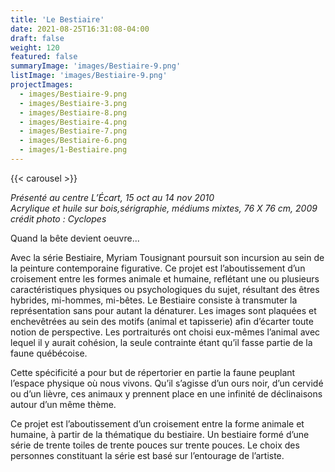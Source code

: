 ```yaml
---
title: 'Le Bestiaire'
date: 2021-08-25T16:31:08-04:00
draft: false
weight: 120
featured: false
summaryImage: 'images/Bestiaire-9.png'
listImage: 'images/Bestiaire-9.png'
projectImages:
  - images/Bestiaire-9.png
  - images/Bestiaire-3.png
  - images/Bestiaire-8.png
  - images/Bestiaire-4.png
  - images/Bestiaire-7.png
  - images/Bestiaire-6.png
  - images/1-Bestiaire.png
---
```

{{< carousel >}}

_Présenté au centre L&rsquo;Écart, 15 oct au 14 nov 2010  
Acrylique et huile sur bois,sérigraphie, médiums mixtes, 76 X 76 cm, 2009  
crédit photo : Cyclopes_

Quand la bête devient oeuvre...

Avec la série Bestiaire, Myriam Tousignant poursuit son incursion au sein de la peinture contemporaine figurative. Ce projet est l’aboutissement d’un croisement entre les formes animale et humaine, reflétant une ou plusieurs caractéristiques physiques ou psychologiques du sujet, résultant des êtres hybrides, mi-hommes, mi-bêtes. Le Bestiaire consiste à transmuter la représentation sans pour autant la dénaturer. Les images sont plaquées et enchevêtrées au sein des motifs (animal et tapisserie) afin d’écarter toute notion de perspective. Les portraiturés ont choisi eux-mêmes l’animal avec lequel il y aurait cohésion, la seule contrainte étant qu’il fasse partie de la faune québécoise.

Cette spécificité a pour but de répertorier en partie la faune peuplant l’espace physique où nous vivons. Qu’il s’agisse d’un ours noir, d’un cervidé ou d’un lièvre, ces animaux y prennent place en une infinité de déclinaisons autour d’un même thème.

Ce projet est l’aboutissement d’un croisement entre la forme animale et humaine, à partir de la thématique du bestiaire. Un bestiaire formé d’une série de trente toiles de trente pouces sur trente pouces. Le choix des personnes constituant la série est basé sur l’entourage de l’artiste.
